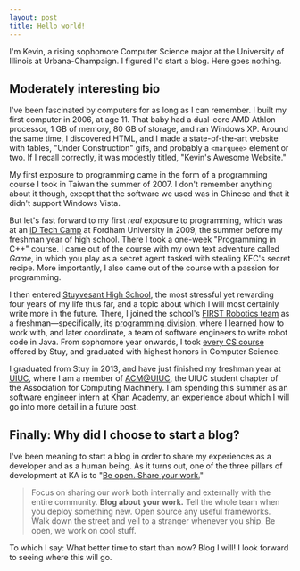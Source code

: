 ```yaml
---
layout: post
title: Hello world!
---
```

I'm Kevin, a rising sophomore Computer Science major at the University of Illinois at Urbana-Champaign. I figured I'd start a blog. Here goes nothing.

## Moderately interesting bio

I've been fascinated by computers for as long as I can remember. I built my first computer in 2006, at age 11. That baby had a dual-core AMD Athlon processor, 1 GB of memory, 80 GB of storage, and ran Windows XP. Around the same time, I discovered HTML, and I made a state-of-the-art website with tables, "Under Construction" gifs, and probably a `<marquee>` element or two. If I recall correctly, it was modestly titled, "Kevin's Awesome Website."

My first exposure to programming came in the form of a programming course I took in Taiwan the summer of 2007. I don't remember anything about it though, except that the software we used was in Chinese and that it didn't support Windows Vista.

But let's fast forward to my first *real* exposure to programming, which was at an [iD Tech Camp](http://www.idtech.com/) at Fordham University in 2009, the summer before my freshman year of high school. There I took a one-week "Programming in C++" course. I came out of the course with my own text adventure called *Game*, in which you play as a secret agent tasked with stealing KFC's secret recipe. More importantly, I also came out of the course with a passion for programming.

I then entered [Stuyvesant High School](http://www.stuy.edu/), the most stressful yet rewarding four years of my life thus far, and a topic about which I will most certainly write more in the future. There, I joined the school's [FIRST Robotics team](http://stuypulse.com/) as a freshman&mdash;specifically, its [programming division](https://github.com/prog694), where I learned how to work with, and later coordinate, a team of software engineers to write robot code in Java. From sophomore year onwards, I took [every CS course](http://www.stuycs.org/) offered by Stuy, and graduated with highest honors in Computer Science.

I graduated from Stuy in 2013, and have just finished my freshman year at [UIUC](http://cs.illinois.edu/), where I am a member of [ACM@UIUC](http://www.acm.uiuc.edu/), the UIUC student chapter of the Association for Computing Machinery. I am spending this summer as an software engineer intern at [Khan Academy](https://www.khanacademy.org/), an experience about which I will go into more detail in a future post.

## Finally: Why did I choose to start a blog?

I've been meaning to start a blog in order to share my experiences as a developer and as a human being. As it turns out, one of the three pillars of development at KA is to "[Be open. Share your work.](https://sites.google.com/a/khanacademy.org/forge/for-developers)"

> Focus on sharing our work both internally and externally with the entire community. **Blog about your work.** Tell the whole team when you deploy something new. Open source any useful frameworks. Walk down the street and yell to a stranger whenever you ship. Be open, we work on cool stuff.

To which I say: What better time to start than now? Blog I will! I look forward to seeing where this will go.
